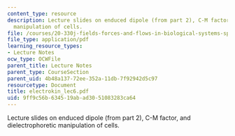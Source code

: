 ```yaml
---
content_type: resource
description: Lecture slides on enduced dipole (from part 2), C-M factor, and dielectrophoretic
  manipulation of cells.
file: /courses/20-330j-fields-forces-and-flows-in-biological-systems-spring-2007/9ff9c56b634519abad3051083283ca64_electrokin_lec6.pdf
file_type: application/pdf
learning_resource_types:
- Lecture Notes
ocw_type: OCWFile
parent_title: Lecture Notes
parent_type: CourseSection
parent_uid: 4b48a137-72ee-352a-11db-7f92942d5c97
resourcetype: Document
title: electrokin_lec6.pdf
uid: 9ff9c56b-6345-19ab-ad30-51083283ca64
---
```

Lecture slides on enduced dipole (from part 2), C-M factor, and dielectrophoretic manipulation of cells.

